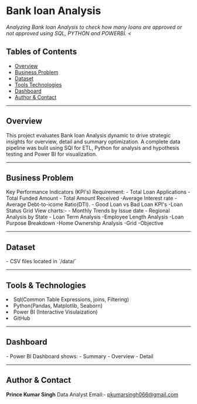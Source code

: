 # Bank loan Analysis

_Analyzing Bank loan Analysis to check how many loans are approved or not approved using SQL, PYTHON and  POWERBI._
<
## Tables of Contents
- <a href="#overview"> Overview</a>
- <a href="#business-problem">Business Problem</a>
- <a href="#dataset"> Dataset</a>
- <a href="#tools-technologies">Tools Technologies</a>
- <a href="#dashboard">Dashboard</a>
- <a href="#author-contact">Author & Contact</a>



---
<h2> <a class ="anchor" id="overview"> </a> Overview</h2>

This project evaluates Bank loan Analysis dynamic to drive strategic insights for overview, detail and summary optimization. A complete data pipeline was bulit using SQl for ETL, Python for analysis and hypothesis testing and Power BI for visualization.

---
<h2> <a class = "anchor" id= "business-problem">Business Problem</a></h2>
 Key Performance Indicators (KPI's) Requirement:
- Total Loan Applications
- Total Funded Amount
- Total Amount Received
-Average Interest rate
-Average Debt-to-icome Ratio(DTI).
- Good Loan vs Bad Loan KPI's
-Loan Status Grid View
charts:-
  - Monthly Trends by Issue date
  - Regional Analysis by State
  - Loan Term Analysis
  -Employee Length Analysis
  -Loan Purpose Breakdown
  -Home Ownership Analysis
  -Grid
  -Objective

 ---
<h2> <a class = "anchor" id= "dataset">Dataset</a></h2>
- CSV files located in `/data/`

---
<h2> <a class = "anchor" id= "tools-technologies">Tools & Technologies</a></h2

- Sql(Common Table Expressions, joins, Filtering)
- Python(Pandas, Matplotlib, Seaborn)
- Power BI (Interactive Visulaization)
- GitHub

---
<h2> <a class = "anchor" id= "dashboard">Dashboard</a></h2>
- Power BI Dashboard shows:
 - Summary
 - Overview 
 - Detail

 ---
 <h2> <a class = "anchor" id= "author&contact">Author & Contact</a></h2>

 **Prince Kumar Singh**
 Data Analyst
 Email:- pkumarsingh066@gmail.com